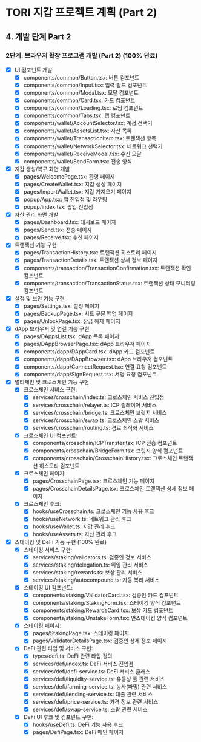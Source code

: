 # TORI 지갑 프로젝트 계획 (Part 2)

## 4. 개발 단계 Part 2

### 2단계: 브라우저 확장 프로그램 개발 (Part 2) (100% 완료)
- [x] UI 컴포넌트 개발
  - [x] components/common/Button.tsx: 버튼 컴포넌트
  - [x] components/common/Input.tsx: 입력 필드 컴포넌트
  - [x] components/common/Modal.tsx: 모달 컴포넌트
  - [x] components/common/Card.tsx: 카드 컴포넌트
  - [x] components/common/Loading.tsx: 로딩 컴포넌트
  - [x] components/common/Tabs.tsx: 탭 컴포넌트
  - [x] components/wallet/AccountSelector.tsx: 계정 선택기
  - [x] components/wallet/AssetsList.tsx: 자산 목록
  - [x] components/wallet/TransactionItem.tsx: 트랜잭션 항목
  - [x] components/wallet/NetworkSelector.tsx: 네트워크 선택기
  - [x] components/wallet/ReceiveModal.tsx: 수신 모달
  - [x] components/wallet/SendForm.tsx: 전송 양식
- [x] 지갑 생성/복구 화면 개발
  - [x] pages/WelcomePage.tsx: 환영 페이지
  - [x] pages/CreateWallet.tsx: 지갑 생성 페이지
  - [x] pages/ImportWallet.tsx: 지갑 가져오기 페이지
  - [x] popup/App.tsx: 앱 진입점 및 라우팅
  - [x] popup/index.tsx: 팝업 진입점
- [x] 자산 관리 화면 개발
  - [x] pages/Dashboard.tsx: 대시보드 페이지
  - [x] pages/Send.tsx: 전송 페이지
  - [x] pages/Receive.tsx: 수신 페이지
- [x] 트랜잭션 기능 구현
  - [x] pages/TransactionHistory.tsx: 트랜잭션 히스토리 페이지
  - [x] pages/TransactionDetails.tsx: 트랜잭션 상세 정보 페이지
  - [x] components/transaction/TransactionConfirmation.tsx: 트랜잭션 확인 컴포넌트
  - [x] components/transaction/TransactionStatus.tsx: 트랜잭션 상태 모니터링 컴포넌트
- [x] 설정 및 보안 기능 구현
  - [x] pages/Settings.tsx: 설정 페이지
  - [x] pages/BackupPage.tsx: 시드 구문 백업 페이지
  - [x] pages/UnlockPage.tsx: 잠금 해제 페이지
- [x] dApp 브라우저 및 연결 기능 구현
  - [x] pages/DAppsList.tsx: dApp 목록 페이지
  - [x] pages/DAppBrowserPage.tsx: dApp 브라우저 페이지
  - [x] components/dapp/DAppCard.tsx: dApp 카드 컴포넌트
  - [x] components/dapp/DAppBrowser.tsx: dApp 브라우저 컴포넌트
  - [x] components/dapp/ConnectRequest.tsx: 연결 요청 컴포넌트
  - [x] components/dapp/SignRequest.tsx: 서명 요청 컴포넌트
- [x] 멀티체인 및 크로스체인 기능 구현
  - [x] 크로스체인 서비스 구현:
    - [x] services/crosschain/index.ts: 크로스체인 서비스 진입점
    - [x] services/crosschain/relayer.ts: ICP 릴레이어 서비스
    - [x] services/crosschain/bridge.ts: 크로스체인 브릿지 서비스
    - [x] services/crosschain/swap.ts: 크로스체인 스왑 서비스
    - [x] services/crosschain/routing.ts: 경로 최적화 서비스
  - [x] 크로스체인 UI 컴포넌트:
    - [x] components/crosschain/ICPTransfer.tsx: ICP 전송 컴포넌트
    - [x] components/crosschain/BridgeForm.tsx: 브릿지 양식 컴포넌트
    - [x] components/crosschain/CrosschainHistory.tsx: 크로스체인 트랜잭션 히스토리 컴포넌트
  - [x] 크로스체인 페이지:
    - [x] pages/CrosschainPage.tsx: 크로스체인 기능 페이지
    - [x] pages/CrosschainDetailsPage.tsx: 크로스체인 트랜잭션 상세 정보 페이지
  - [x] 크로스체인 후크:
    - [x] hooks/useCrosschain.ts: 크로스체인 기능 사용 후크
    - [x] hooks/useNetwork.ts: 네트워크 관리 후크
    - [x] hooks/useWallet.ts: 지갑 관리 후크
    - [x] hooks/useAssets.ts: 자산 관리 후크
- [x] 스테이킹 및 DeFi 기능 구현 (100% 완료)
  - [x] 스테이킹 서비스 구현:
    - [x] services/staking/validators.ts: 검증인 정보 서비스
    - [x] services/staking/delegation.ts: 위임 관리 서비스
    - [x] services/staking/rewards.ts: 보상 관리 서비스
    - [x] services/staking/autocompound.ts: 자동 복리 서비스
  - [x] 스테이킹 UI 컴포넌트:
    - [x] components/staking/ValidatorCard.tsx: 검증인 카드 컴포넌트
    - [x] components/staking/StakingForm.tsx: 스테이킹 양식 컴포넌트
    - [x] components/staking/RewardsCard.tsx: 보상 카드 컴포넌트
    - [x] components/staking/UnstakeForm.tsx: 언스테이킹 양식 컴포넌트
  - [x] 스테이킹 페이지:
    - [x] pages/StakingPage.tsx: 스테이킹 페이지
    - [x] pages/ValidatorDetailsPage.tsx: 검증인 상세 정보 페이지
  - [x] DeFi 관련 타입 및 서비스 구현:
    - [x] types/defi.ts: DeFi 관련 타입 정의
    - [x] services/defi/index.ts: DeFi 서비스 진입점
    - [x] services/defi/defi-service.ts: DeFi 서비스 클래스
    - [x] services/defi/liquidity-service.ts: 유동성 풀 관련 서비스
    - [x] services/defi/farming-service.ts: 농사(파밍) 관련 서비스
    - [x] services/defi/lending-service.ts: 대출 관련 서비스
    - [x] services/defi/price-service.ts: 가격 정보 관련 서비스
    - [x] services/defi/swap-service.ts: 스왑 관련 서비스
  - [x] DeFi UI 후크 및 컴포넌트 구현:
    - [x] hooks/useDefi.ts: DeFi 기능 사용 후크
    - [x] pages/DefiPage.tsx: DeFi 메인 페이지